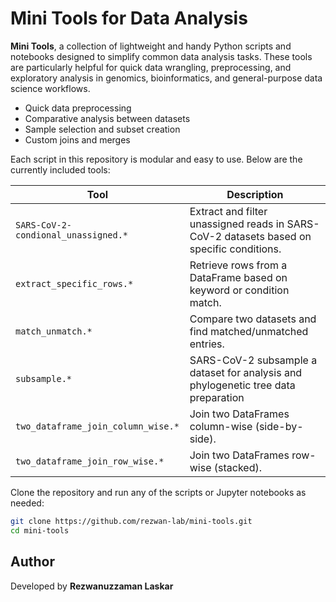 # Mini Tools for Data Analysis

**Mini Tools**, a collection of lightweight and handy Python scripts and notebooks designed to simplify common data analysis tasks. These tools are particularly helpful for quick data wrangling, preprocessing, and exploratory analysis in genomics, bioinformatics, and general-purpose data science workflows.

- Quick data preprocessing  
- Comparative analysis between datasets  
- Sample selection and subset creation  
- Custom joins and merges  

Each script in this repository is modular and easy to use. Below are the currently included tools:

| Tool | Description |
|------|-------------|
| `SARS-CoV-2-condional_unassigned.*` | Extract and filter unassigned reads in SARS-CoV-2 datasets based on specific conditions. |
| `extract_specific_rows.*` | Retrieve rows from a DataFrame based on keyword or condition match. |
| `match_unmatch.*` | Compare two datasets and find matched/unmatched entries. |
| `subsample.*` | SARS-CoV-2 subsample a dataset for analysis and phylogenetic tree data preparation |
| `two_dataframe_join_column_wise.*` | Join two DataFrames column-wise (side-by-side). |
| `two_dataframe_join_row_wise.*` | Join two DataFrames row-wise (stacked). |


Clone the repository and run any of the scripts or Jupyter notebooks as needed:

```bash
git clone https://github.com/rezwan-lab/mini-tools.git
cd mini-tools
```

## Author
Developed by **Rezwanuzzaman Laskar**  
